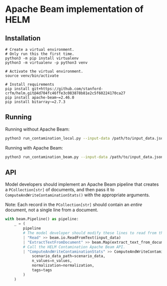 # Apache Beam implementation of HELM

## Installation

```
# Create a virtual environment.
# Only run this the first time.
python3 -m pip install virtualenv
python3 -m virtualenv -p python3 venv

# Activate the virtual environment.
source venv/bin/activate

# Install requirements
pip install git+https://github.com/stanford-crfm/helm.git@4d704fc46ffe3c083878b81e2c5f60224170ca27
pip install apache-beam~=2.46.0
pip install bitarray~=2.7.3
```

## Running

Running without Apache Beam:
```bash
python3 run_contamination_local.py --input-data /path/to/input_data.jsonl --scenario-data /path/to/scenario_data.jsonl --input-format the_pile --output-stats /path/to/output_stats.jsonl
```

Running with Apache Beam:

```bash
python3 run_contamination_beam.py --input-data /path/to/input_data.jsonl --scenario-data /path/to/scenario_data.jsonl --input-format the_pile --output-stats /path/to/output_stats.jsonl
```

## API

Model developers should implement an Apache Beam pipeline that creates a `PCollection[str]` of documents, and then pass it to `ComputeAndWriteContaminationStats()` with the appropriate arguments.

Note: Each record in the `PCollection[str]` should contain an _entire_ document, not a single line from a document.

```python
with beam.Pipeline() as pipeline:
    _ = (
        pipeline
        # The model developer should modify these lines to read from the actual training set.
        | "Read" >> beam.io.ReadFromText(input_data)
        | "ExtractTextFromDocument" >> beam.Map(extract_text_from_document)
        # Call the HELM Contamination Apache Beam API.
        | "ComputeAndWriteContaminationStats" >> ComputeAndWriteContaminationStats(
            scenario_data_path=scenario_data,
            n_values=n_values,
            normalization=normalization,
            tags=tags
        )
    )
```
